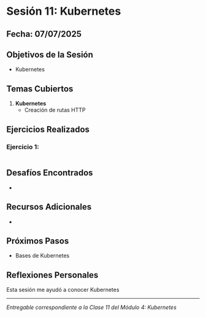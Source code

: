 # Sesión 11: Kubernetes

## Fecha: 07/07/2025

## Objetivos de la Sesión

- Kubernetes

## Temas Cubiertos

1. **Kubernetes**
   - Creación de rutas HTTP

## Ejercicios Realizados

### Ejercicio 1: 

```docker
```
## Desafíos Encontrados

- 

## Recursos Adicionales

- 

## Próximos Pasos

- Bases de Kubernetes

## Reflexiones Personales

Esta sesión me ayudó a conocer Kubernetes

---

*Entregable correspondiente a la Clase 11 del Módulo 4: Kubernetes*
